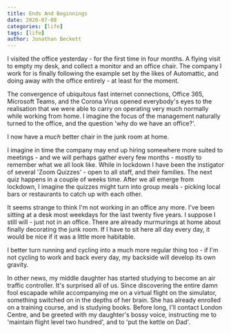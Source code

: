```yaml
---
title: Ends And Beginnings
date: 2020-07-08
categories: [life]
tags: [life]
author: Jonathan Beckett
---
```


I visited the office yesterday - for the first time in four months. A flying visit to empty my desk, and collect a monitor and an office chair. The company I work for is finally following the example set by the likes of Automattic, and doing away with the office entirely - at least for the moment.

The convergence of ubiquitous fast internet connections, Office 365, Microsoft Teams, and the Corona Virus opened everybody's eyes to the realisation that we were able to carry on operating very much normally while working from home. I imagine the focus of the management naturally turned to the office, and the question 'why do we have an office?'.

I now have a *much* better chair in the junk room at home.

I imagine in time the company may end up hiring somewhere more suited to meetings - and we will perhaps gather every few months - mostly to remember what we all look like. While in lockdown I have been the instigator of several 'Zoom Quizzes' - open to all staff, and their families. The next quiz happens in a couple of weeks time. After we all emerge from lockdown, I imagine the quizzes might turn into group meals - picking local bars or restaurants to catch up with each other.

It seems strange to think I'm not working in an office any more. I've been sitting at a desk most weekdays for the last twenty five years. I suppose I still will - just not in an office. There are already murmurings at home about finally decorating the junk room. If I have to sit here all day every day, it would be nice if it was a little more habitable.

I better turn running and cycling into a much more regular thing too - if I'm not cycling to work and back every day, my backside will develop its own gravity.

In other news, my middle daughter has started studying to become an air traffic controller. It's surprised all of us. Since discovering the entire damn fool escapade while accompanying me on a virtual flight on the simulator, something switched on in the depths of her brain. She has already enrolled on a training course, and is studying books. Before long, I'll contact London Centre, and be greeted with my daughter's bossy voice, instructing me to 'maintain flight level two hundred', and to 'put the kettle on Dad'.